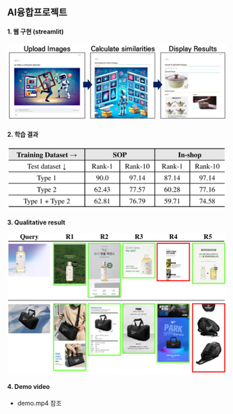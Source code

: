 ## AI융합프로젝트

#### 1. 웹 구현 (streamlit)

![web](./ex_img/web.png)



#### 2. 학습 결과

![result](./ex_img/result.png)



#### 3. Qualitative result

![qualitative](./ex_img/qualitative.png)



#### 4. Demo video

- demo.mp4 참조
